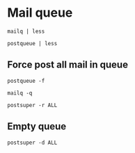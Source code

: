# Mail queue
```
mailq | less
```

```
postqueue | less
```

## Force post all mail in queue
```
postqueue -f
```

```
mailq -q
```

```
postsuper -r ALL
```

## Empty queue
```
postsuper -d ALL
```
